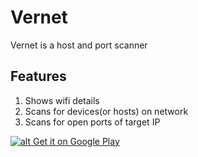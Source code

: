 # Vernet

Vernet is a host and port scanner

## Features

1. Shows wifi details
2. Scans for devices(or hosts) on network
3. Scans for open ports of target IP

[![alt Get it on Google Play][image]][hyperlink]

[hyperlink]: https://play.google.com/store/apps/details?id=org.fsociety.vernet.store
  [image]: https://play.google.com/intl/en_us/badges/static/images/badges/en_badge_web_generic.png (Get it on Google Play)

